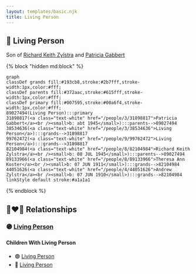 ```yaml
---
layout: templates/basic.njk
title: Living Person
---
```

## 🔵 Living Person

Son of [Richard Keith Zylstra](/people/8/82104984) and [Patricia Gabbert](/people/3/31898817)

{% block "hidden md:block" %}
```mermaid
graph
classDef grands fill:#193cb8,stroke:#2b7fff,stroke-width:1px,color:#fff;
classDef parents fill:#372aac,stroke:#615fff,stroke-width:1px,color:#fff;
classDef primary fill:#007595,stroke:#00a6f4,stroke-width:1px,color:#fff;
89027494(Living Person):::primary
31898817(<a class="text-white" href="/people/3/31898817">Patricia Gabbert</a><br /><small>b: abt 1945</small>):::parents-->89027494
38534636(<a class="text-white" href="/people/3/38534636">Living Person</a>):::grands-->31898817
99762472(<a class="text-white" href="/people/9/99762472">Living Person</a>):::grands-->31898817
82104984(<a class="text-white" href="/people/8/82104984">Richard Keith Zylstra</a><br /><small>b: 08 JUL 1945</small>):::parents-->89027494
89133966(<a class="text-white" href="/people/8/89133966">Theresa Ann Koster</a><br /><small>b: 07 JUN 1911</small>):::grands-->82104984
44051626(<a class="text-white" href="/people/4/44051626">Andrew Zylstra</a><br /><small>b: 07 JUN 1910</small>):::grands-->82104984
linkStyle default stroke:#a1a1a1
```
{% endblock %}

## 👩‍❤️‍👨 Relationships

### 🟣 [Living Person](/people/4/47560746)

#### Children With Living Person
* 🟣 [Living Person](/people/5/59787254)
* 🔵 [Living Person](/people/5/54906750)